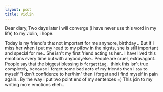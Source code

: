 ```yaml
---
layout: post
title: Violin
---
```


Dear diary,
Two days later i will converge (i have never use this word in my life) to my violin, i hope.


Today is my friend's that not important for me anymore, birthday .. But if i miss
her when i put my head to my pillow in the nights, she is still important and special for me..
She isn't my first friend acting as her.. I have lived this emotions every
time but with anybodyelse..
People are cruel, extravagant.. People say that the biggest blessing is
`forgetting`, i think this isn't true completely, because i forget some bad acts
of my friends then i say to myself "i don't confidence to her/him" then i forget
and i find myself in pain again..
By the way i put two point end of my sentences =) This join to my writing
more emotions eheh..
